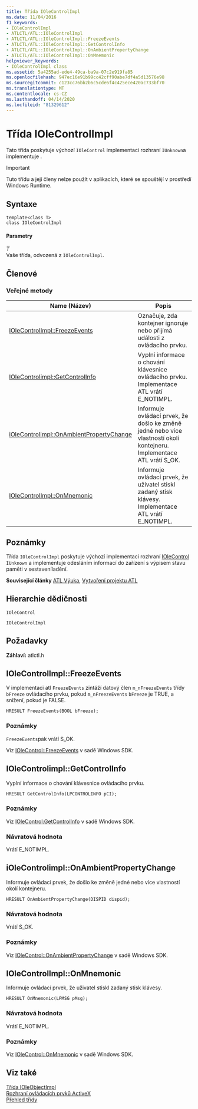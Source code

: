 ```yaml
---
title: Třída IOleControlImpl
ms.date: 11/04/2016
f1_keywords:
- IOleControlImpl
- ATLCTL/ATL::IOleControlImpl
- ATLCTL/ATL::IOleControlImpl::FreezeEvents
- ATLCTL/ATL::IOleControlImpl::GetControlInfo
- ATLCTL/ATL::IOleControlImpl::OnAmbientPropertyChange
- ATLCTL/ATL::IOleControlImpl::OnMnemonic
helpviewer_keywords:
- IOleControlImpl class
ms.assetid: 5a4255ad-ede4-49ca-ba9a-07c2e919fa85
ms.openlocfilehash: 947ec16e91b99cc42cff90abe7df4a5d13576e98
ms.sourcegitcommit: c123cc76bb2b6c5cde6f4c425ece420ac733bf70
ms.translationtype: MT
ms.contentlocale: cs-CZ
ms.lasthandoff: 04/14/2020
ms.locfileid: "81329612"
---
```

# <a name="iolecontrolimpl-class"></a>Třída IOleControlImpl

Tato třída poskytuje výchozí `IOleControl` implementaci rozhraní `IUnknown`a implementuje .

> [!IMPORTANT]
> Tuto třídu a její členy nelze použít v aplikacích, které se spouštějí v prostředí Windows Runtime.

## <a name="syntax"></a>Syntaxe

```
template<class T>
class IOleControlImpl
```

#### <a name="parameters"></a>Parametry

*T*<br/>
Vaše třída, odvozená z `IOleControlImpl`.

## <a name="members"></a>Členové

### <a name="public-methods"></a>Veřejné metody

|Name (Název)|Popis|
|----------|-----------------|
|[IOleControlImpl::FreezeEvents](#freezeevents)|Označuje, zda kontejner ignoruje nebo přijímá události z ovládacího prvku.|
|[IOleControlimpl::GetControlInfo](#getcontrolinfo)|Vyplní informace o chování klávesnice ovládacího prvku. Implementace ATL vrátí E_NOTIMPL.|
|[iOleControlimpl::OnAmbientPropertyChange](#onambientpropertychange)|Informuje ovládací prvek, že došlo ke změně jedné nebo více vlastností okolí kontejneru. Implementace ATL vrátí S_OK.|
|[IOleControlImpl::OnMnemonic](#onmnemonic)|Informuje ovládací prvek, že uživatel stiskl zadaný stisk klávesy. Implementace ATL vrátí E_NOTIMPL.|

## <a name="remarks"></a>Poznámky

Třída `IOleControlImpl` poskytuje výchozí implementaci rozhraní [IOleControl](/windows/win32/api/ocidl/nn-ocidl-iolecontrol) `IUnknown` a implementuje odesláním informací do zařízení s výpisem stavu paměti v sestaveníladění.

**Související články** [ATL Výuka](../../atl/active-template-library-atl-tutorial.md), [Vytvoření projektu ATL](../../atl/reference/creating-an-atl-project.md)

## <a name="inheritance-hierarchy"></a>Hierarchie dědičnosti

`IOleControl`

`IOleControlImpl`

## <a name="requirements"></a>Požadavky

**Záhlaví:** atlctl.h

## <a name="iolecontrolimplfreezeevents"></a><a name="freezeevents"></a>IOleControlImpl::FreezeEvents

V implementaci atl `FreezeEvents` zintáží datový člen `m_nFreezeEvents` třídy `bFreeze` ovládacího prvku, pokud `m_nFreezeEvents` `bFreeze` je TRUE, a snížení, pokud je FALSE.

```
HRESULT FreezeEvents(BOOL bFreeze);
```

### <a name="remarks"></a>Poznámky

`FreezeEvents`pak vrátí S_OK.

Viz [IOleControl::FreezeEvents](/windows/win32/api/ocidl/nf-ocidl-iolecontrol-freezeevents) v sadě Windows SDK.

## <a name="iolecontrolimplgetcontrolinfo"></a><a name="getcontrolinfo"></a>IOleControlimpl::GetControlInfo

Vyplní informace o chování klávesnice ovládacího prvku.

```
HRESULT GetControlInfo(LPCONTROLINFO pCI);
```

### <a name="remarks"></a>Poznámky

Viz [IOleControl:GetControlInfo](/windows/win32/api/ocidl/nf-ocidl-iolecontrol-getcontrolinfo) v sadě Windows SDK.

### <a name="return-value"></a>Návratová hodnota

Vrátí E_NOTIMPL.

## <a name="iolecontrolimplonambientpropertychange"></a><a name="onambientpropertychange"></a>iOleControlimpl::OnAmbientPropertyChange

Informuje ovládací prvek, že došlo ke změně jedné nebo více vlastností okolí kontejneru.

```
HRESULT OnAmbientPropertyChange(DISPID dispid);
```

### <a name="return-value"></a>Návratová hodnota

Vrátí S_OK.

### <a name="remarks"></a>Poznámky

Viz [IOleControl::OnAmbientPropertyChange](/windows/win32/api/ocidl/nf-ocidl-iolecontrol-onambientpropertychange) v sadě Windows SDK.

## <a name="iolecontrolimplonmnemonic"></a><a name="onmnemonic"></a>IOleControlImpl::OnMnemonic

Informuje ovládací prvek, že uživatel stiskl zadaný stisk klávesy.

```
HRESULT OnMnemonic(LPMSG pMsg);
```

### <a name="return-value"></a>Návratová hodnota

Vrátí E_NOTIMPL.

### <a name="remarks"></a>Poznámky

Viz [IOleControl::OnMnemonic](/windows/win32/api/ocidl/nf-ocidl-iolecontrol-onmnemonic) v sadě Windows SDK.

## <a name="see-also"></a>Viz také

[Třída IOleObjectImpl](../../atl/reference/ioleobjectimpl-class.md)<br/>
[Rozhraní ovládacích prvků ActiveX](/windows/win32/com/activex-controls-interfaces)<br/>
[Přehled třídy](../../atl/atl-class-overview.md)
